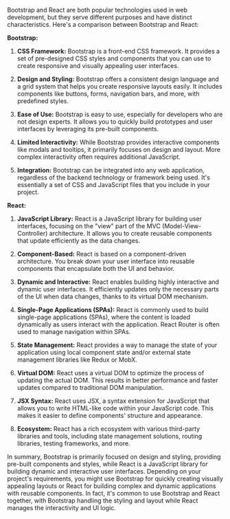 Bootstrap and React are both popular technologies used in web development, but they serve different purposes and have distinct characteristics. Here's a comparison between Bootstrap and React:

**Bootstrap:**

1. **CSS Framework:** Bootstrap is a front-end CSS framework. It provides a set of pre-designed CSS styles and components that you can use to create responsive and visually appealing user interfaces.

2. **Design and Styling:** Bootstrap offers a consistent design language and a grid system that helps you create responsive layouts easily. It includes components like buttons, forms, navigation bars, and more, with predefined styles.

3. **Ease of Use:** Bootstrap is easy to use, especially for developers who are not design experts. It allows you to quickly build prototypes and user interfaces by leveraging its pre-built components.

4. **Limited Interactivity:** While Bootstrap provides interactive components like modals and tooltips, it primarily focuses on design and layout. More complex interactivity often requires additional JavaScript.

5. **Integration:** Bootstrap can be integrated into any web application, regardless of the backend technology or framework being used. It's essentially a set of CSS and JavaScript files that you include in your project.

**React:**

1. **JavaScript Library:** React is a JavaScript library for building user interfaces, focusing on the "view" part of the MVC (Model-View-Controller) architecture. It allows you to create reusable components that update efficiently as the data changes.

2. **Component-Based:** React is based on a component-driven architecture. You break down your user interface into reusable components that encapsulate both the UI and behavior.

3. **Dynamic and Interactive:** React enables building highly interactive and dynamic user interfaces. It efficiently updates only the necessary parts of the UI when data changes, thanks to its virtual DOM mechanism.

4. **Single-Page Applications (SPAs):** React is commonly used to build single-page applications (SPAs), where the content is loaded dynamically as users interact with the application. React Router is often used to manage navigation within SPAs.

5. **State Management:** React provides a way to manage the state of your application using local component state and/or external state management libraries like Redux or MobX.

6. **Virtual DOM:** React uses a virtual DOM to optimize the process of updating the actual DOM. This results in better performance and faster updates compared to traditional DOM manipulation.

7. **JSX Syntax:** React uses JSX, a syntax extension for JavaScript that allows you to write HTML-like code within your JavaScript code. This makes it easier to define components' structure and appearance.

8. **Ecosystem:** React has a rich ecosystem with various third-party libraries and tools, including state management solutions, routing libraries, testing frameworks, and more.

In summary, Bootstrap is primarily focused on design and styling, providing pre-built components and styles, while React is a JavaScript library for building dynamic and interactive user interfaces. Depending on your project's requirements, you might use Bootstrap for quickly creating visually appealing layouts or React for building complex and dynamic applications with reusable components. In fact, it's common to use Bootstrap and React together, with Bootstrap handling the styling and layout while React manages the interactivity and UI logic.
